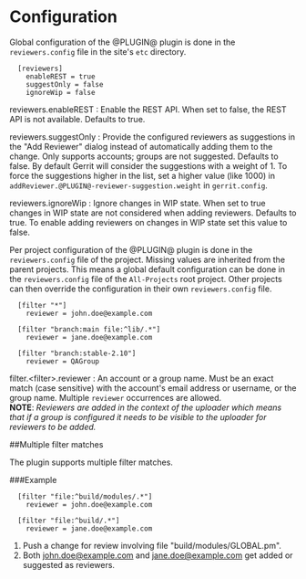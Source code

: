 Configuration
=============

Global configuration of the @PLUGIN@ plugin is done in the
`reviewers.config` file in the site's `etc` directory.

```
  [reviewers]
    enableREST = true
    suggestOnly = false
    ignoreWip = false
```

reviewers.enableREST
:	Enable the REST API. When set to false, the REST API is not available.
	Defaults to true.

reviewers.suggestOnly
:	Provide the configured reviewers as suggestions in the "Add Reviewer" dialog
	instead of automatically adding them to the change. Only supports accounts;
	groups are not suggested. Defaults to false. By default Gerrit will consider
	the suggestions with a weight of 1. To force the suggestions higher in the
	list, set a higher value (like 1000) in `addReviewer.@PLUGIN@-reviewer-suggestion.weight`
	in `gerrit.config`.

reviewers.ignoreWip
:	Ignore changes in WIP state. When set to true changes in WIP state are not
	considered when adding reviewers. Defaults to true. To enable adding
	reviewers on changes in WIP state set this value to false.

Per project configuration of the @PLUGIN@ plugin is done in the
`reviewers.config` file of the project. Missing values are inherited
from the parent projects. This means a global default configuration can
be done in the `reviewers.config` file of the `All-Projects` root project.
Other projects can then override the configuration in their own
`reviewers.config` file.

```
  [filter "*"]
    reviewer = john.doe@example.com

  [filter "branch:main file:^lib/.*"]
    reviewer = jane.doe@example.com

  [filter "branch:stable-2.10"]
    reviewer = QAGroup

```

filter.\<filter\>.reviewer
:	An account or a group name. Must be an exact match (case sensitive) with the
	account's email address or username, or the group name.  Multiple `reviewer`
	occurrences are allowed.\
	**NOTE**: *Reviewers are added in the context of the uploader which means
	that if a group is configured it needs to be visible to the uploader for
	reviewers to be added.*

##Multiple filter matches

The plugin supports multiple filter matches.

###Example

```
  [filter "file:^build/modules/.*"]
    reviewer = john.doe@example.com

  [filter "file:^build/.*"]
    reviewer = jane.doe@example.com

```

1. Push a change for review involving file "build/modules/GLOBAL.pm".
2. Both john.doe@example.com and jane.doe@example.com get added or suggested as reviewers.
